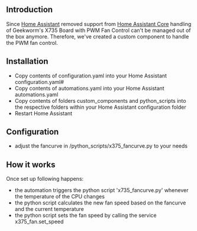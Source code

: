 ## Introduction

Since [Home Assistant](https://github.com/home-assistant) removed support from [Home Assistant Core](https://github.com/home-assistant/core) handling of Geekworm's X735 Board with PWM Fan Control can't be managed out of the box anymore. Therefore, we've created a custom component to handle the PWM fan control.

## Installation
* Copy contents of configuration.yaml into your Home Assistant configuration.yaml#
* Copy contents of automations.yaml into your Home Assistant automations.yaml
* Copy contents of folders custom_components and python_scripts into the respective folders within your Home Assistant configuration folder
* Restart Home Assistant

## Configuration
* adjust the fancurve in <config>/python_scripts/x375_fancurve.py to your needs

## How it works
Once set up following happens:
* the automation triggers the python script 'x735_fancurve.py' whenever the temperature of the CPU changes
* the python script calculates the new fan speed based on the fancurve and the current temperature
* the python script sets the fan speed by calling the  service x375_fan.set_speed
